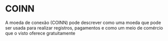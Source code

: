 # COINN
A moeda de conexão (COINN) pode descrever como uma moeda que pode ser usada para realizar registros, pagamentos e como um meio de comércio que o visto oferece gratuitamente
